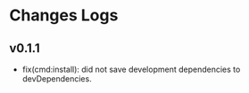# Changes Logs

## v0.1.1

- fix(cmd:install): did not save development dependencies to devDependencies.
